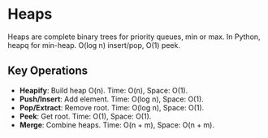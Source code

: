 # Heaps

Heaps are complete binary trees for priority queues, min or max. In Python, heapq for min-heap. O(log n) insert/pop, O(1) peek.

## Key Operations
- **Heapify**: Build heap O(n). Time: O(n), Space: O(1).
- **Push/Insert**: Add element. Time: O(log n), Space: O(1).
- **Pop/Extract**: Remove root. Time: O(log n), Space: O(1).
- **Peek**: Get root. Time: O(1), Space: O(1).
- **Merge**: Combine heaps. Time: O(n + m), Space: O(n + m).
